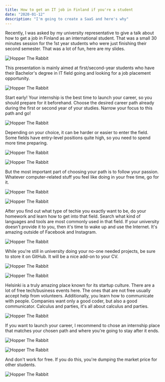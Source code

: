 ```yaml
---
title: How to get an IT job in Finland if you're a student
date: "2020-01-12"
description: "I'm going to create a SaaS and here's why"
---
```


Recently, I was asked by my university representative to give a talk about how to get a job in Finland as an international student. That was a small 30 minutes session for the 1st year students who were just finishing their second semester. That was a lot of fun, here are my slides.

![Hopper The Rabbit](../../assets/pres1.png)

This presentation is mainly aimed at first/second-year students who have their Bachelor's degree in IT field going and looking for a job placement opportunity.

![Hopper The Rabbit](../../assets/pres2.png)

Start early! Your internship is the best time to launch your career, so you should prepare for it beforehand. Choose the desired career path already during the first or second year of your studies. Narrow your focus to this path and go!

![Hopper The Rabbit](../../assets/pres3.png)

Depending on your choice, it can be harder or easier to enter the field. Some fields have entry-level positions quite high, so you need to spend more time preparing.

![Hopper The Rabbit](../../assets/pres4.png)

![Hopper The Rabbit](../../assets/pres5.png)

But the most important part of choosing your path is to follow your passion. Whatever computer-related stuff you feel like doing in your free time, go for it.

![Hopper The Rabbit](../../assets/pres6.png)

![Hopper The Rabbit](../../assets/pres7.png)

After you find out what type of techie you exactly want to be, do your homework and learn how to get into that field. Search what kind of languages and tools are most commonly used in that field. If your university doesn't provide it to you, then it's time to wake up and use the Internet. It's amazing outside of Facebook and Instagram.

![Hopper The Rabbit](../../assets/pres8.png)

While you're still in university doing your no-one needed projects, be sure to store it on GitHub. It will be a nice add-on to your CV.

![Hopper The Rabbit](../../assets/pres9.png)

![Hopper The Rabbit](../../assets/pres10.png)

Helsinki is a truly amazing place known for its startup culture. There are a lot of free tech/business events here. The ones that are not free usually accept help from volunteers. Additionally, you learn how to communicate with people. Companies want only a good coder, but also a good communicator. Calculus and parties, it's all about calculus and parties.

![Hopper The Rabbit](../../assets/pres11.png)

If you want to launch your career, I recommend to chose an internship place that matches your chosen path and where you're going to stay after it ends.

![Hopper The Rabbit](../../assets/pres12.png)

![Hopper The Rabbit](../../assets/pres13.png)

And don't work for free. If you do this, you're dumping the market price for other students.

![Hopper The Rabbit](../../assets/pres14.png)

